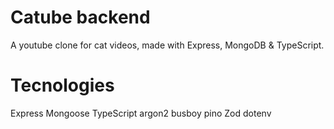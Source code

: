 # Catube backend

A youtube clone for cat videos, made with Express, MongoDB & TypeScript.

# Tecnologies
Express
Mongoose
TypeScript
argon2
busboy
pino
Zod
dotenv
